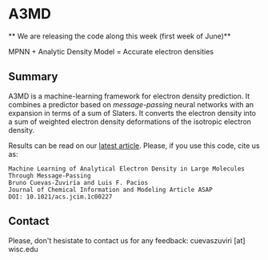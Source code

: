 # A3MD

** We are releasing the code along this week (first week of June)**

MPNN + Analytic Density Model = Accurate electron densities

## Summary

A3MD is a machine-learning framework for electron density prediction. It combines a predictor based on 
*message-passing* neural networks with an expansion in terms of a sum of Slaters. It converts the electron density
into a sum of weighted electron density deformations of the isotropic electron density.


Results can be read on our [latest article](https://doi.org/10.1021/acs.jcim.1c00227). 
Please, if you use this code, cite us as:

    Machine Learning of Analytical Electron Density in Large Molecules Through Message-Passing
    Bruno Cuevas-Zuviría and Luis F. Pacios
    Journal of Chemical Information and Modeling Article ASAP
    DOI: 10.1021/acs.jcim.1c00227
 
## Contact

Please, don't hesistate to contact us for any feedback: cuevaszuviri [at] wisc.edu

